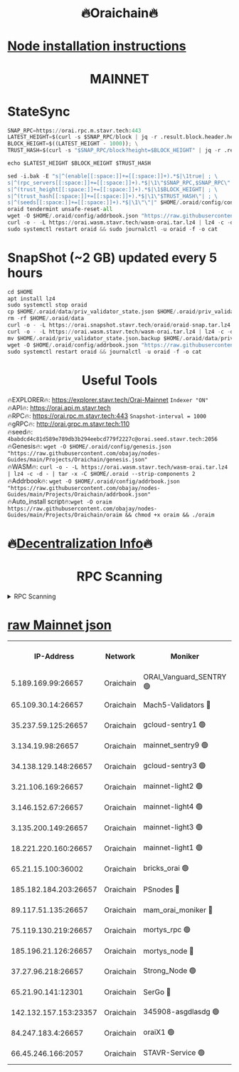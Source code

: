 <h1 align="center"> 🔥Oraichain🔥</h1>

[Node installation instructions](https://github.com/obajay/nodes-Guides/tree/main/Projects/Oraichain)
=
<h1 align="center"> MAINNET</h1>

# StateSync
```python
SNAP_RPC=https://orai.rpc.m.stavr.tech:443
LATEST_HEIGHT=$(curl -s $SNAP_RPC/block | jq -r .result.block.header.height); \
BLOCK_HEIGHT=$((LATEST_HEIGHT - 1000)); \
TRUST_HASH=$(curl -s "$SNAP_RPC/block?height=$BLOCK_HEIGHT" | jq -r .result.block_id.hash)

echo $LATEST_HEIGHT $BLOCK_HEIGHT $TRUST_HASH

sed -i.bak -E "s|^(enable[[:space:]]+=[[:space:]]+).*$|\1true| ; \
s|^(rpc_servers[[:space:]]+=[[:space:]]+).*$|\1\"$SNAP_RPC,$SNAP_RPC\"| ; \
s|^(trust_height[[:space:]]+=[[:space:]]+).*$|\1$BLOCK_HEIGHT| ; \
s|^(trust_hash[[:space:]]+=[[:space:]]+).*$|\1\"$TRUST_HASH\"| ; \
s|^(seeds[[:space:]]+=[[:space:]]+).*$|\1\"\"|" $HOME/.oraid/config/config.toml
oraid tendermint unsafe-reset-all
wget -O $HOME/.oraid/config/addrbook.json "https://raw.githubusercontent.com/obajay/nodes-Guides/main/Projects/Oraichain/addrbook.json"
curl -o - -L https://orai.wasm.stavr.tech/wasm-orai.tar.lz4 | lz4 -c -d - | tar -x -C $HOME/.oraid --strip-components 2
sudo systemctl restart oraid && sudo journalctl -u oraid -f -o cat
```
# SnapShot (~2 GB) updated every 5 hours
```python
cd $HOME
apt install lz4
sudo systemctl stop oraid
cp $HOME/.oraid/data/priv_validator_state.json $HOME/.oraid/priv_validator_state.json.backup
rm -rf $HOME/.oraid/data
curl -o - -L https://orai.snapshot.stavr.tech/oraid/oraid-snap.tar.lz4 | lz4 -c -d - | tar -x -C $HOME/.oraid --strip-components 2
curl -o - -L https://orai.wasm.stavr.tech/wasm-orai.tar.lz4 | lz4 -c -d - | tar -x -C $HOME/.oraid --strip-components 2
mv $HOME/.oraid/priv_validator_state.json.backup $HOME/.oraid/data/priv_validator_state.json
wget -O $HOME/.oraid/config/addrbook.json "https://raw.githubusercontent.com/obajay/nodes-Guides/main/Projects/Oraichain/addrbook.json"
sudo systemctl restart oraid && journalctl -u oraid -f -o cat
```

 <h1 align="center"> Useful Tools</h1>

🔥EXPLORER🔥:     https://explorer.stavr.tech/Orai-Mainnet        `Indexer "ON"` \
🔥API🔥:          https://orai.api.m.stavr.tech \
🔥RPC🔥:          https://orai.rpc.m.stavr.tech:443              `Snapshot-interval = 1000` \
🔥gRPC🔥:         http://orai.grpc.m.stavr.tech:110 \
🔥seed🔥:      `4babdcd4c81d589e789db3b294eebcd779f2227c@orai.seed.stavr.tech:2056` \
🔥Genesis🔥:   `wget -O $HOME/.oraid/config/genesis.json "https://raw.githubusercontent.com/obajay/nodes-Guides/main/Projects/Oraichain/genesis.json"` \
🔥WASM🔥:      `curl -o - -L https://orai.wasm.stavr.tech/wasm-orai.tar.lz4 | lz4 -c -d - | tar -x -C $HOME/.oraid --strip-components 2` \
🔥Addrbook🔥:  `wget -O $HOME/.oraid/config/addrbook.json "https://raw.githubusercontent.com/obajay/nodes-Guides/main/Projects/Oraichain/addrbook.json"` \
🔥Auto_install script🔥:`wget -O oraim https://raw.githubusercontent.com/obajay/nodes-Guides/main/Projects/Oraichain/oraim && chmod +x oraim && ./oraim`

🔥[Decentralization Info](https://github.com/obajay/StateSync-snapshots/tree/main/Projects/Oraichain/Decentralization)🔥
=
<h1 align="center"> RPC Scanning</h1>

<details>
<summary>RPC Scanning</summary>

<h2 align="center"> We scan nodes in real time every 4 hours. And we provide the final result of RPC endpoints.
We cannot influence the operation of these nodes in any way. </h2>


```python
If Voting Power is higher than 0 --> then the Node is a validator of the network and may be subject to attack and be a potential threat to the chain.
```
```python
We marked such validators with a red symbol
```

</details>

[raw Mainnet json](https://rpc-check.oraim.stavr.tech/oraim/rpc-oraim-result.json)
=


<table><tr><th>IP-Address</th><th>Network</th><th>Moniker</th><th>Latest Block Height</th><th>Earliest Block Height</th><th>Catching Up</th><th>Tx Index</th><th>Voting Power</th><th>Scan Time</th></tr><tr><td>5.189.169.99:26657</td><td>Oraichain</td><td>ORAI_Vanguard_SENTRY 🟢</td><td>16203019</td><td>0</td><td>False</td><td>on</td><td>0</td><td>2024-03-14T06:50:24.600740868UTC</td></tr><tr><td>65.109.30.14:26657</td><td>Oraichain</td><td>Mach5-Validators 🔴</td><td>16203046</td><td>0</td><td>False</td><td>off</td><td>644</td><td>2024-03-14T06:51:24.337137985UTC</td></tr><tr><td>35.237.59.125:26657</td><td>Oraichain</td><td>gcloud-sentry1 🟢</td><td>16203018</td><td>1</td><td>False</td><td>on</td><td>0</td><td>2024-03-14T06:50:21.788031592UTC</td></tr><tr><td>3.134.19.98:26657</td><td>Oraichain</td><td>mainnet_sentry9 🟢</td><td>16203032</td><td>1</td><td>False</td><td>on</td><td>0</td><td>2024-03-14T06:50:57.386245217UTC</td></tr><tr><td>34.138.129.148:26657</td><td>Oraichain</td><td>gcloud-sentry3 🟢</td><td>16203039</td><td>1</td><td>False</td><td>on</td><td>0</td><td>2024-03-14T06:51:12.241272045UTC</td></tr><tr><td>3.21.106.169:26657</td><td>Oraichain</td><td>mainnet-light2 🟢</td><td>16203028</td><td>15275144</td><td>False</td><td>on</td><td>0</td><td>2024-03-14T06:50:48.294731765UTC</td></tr><tr><td>3.146.152.67:26657</td><td>Oraichain</td><td>mainnet-light4 🟢</td><td>16203034</td><td>15275144</td><td>False</td><td>on</td><td>0</td><td>2024-03-14T06:51:00.125177572UTC</td></tr><tr><td>3.135.200.149:26657</td><td>Oraichain</td><td>mainnet-light3 🟢</td><td>16203035</td><td>15275144</td><td>False</td><td>on</td><td>0</td><td>2024-03-14T06:51:04.831456183UTC</td></tr><tr><td>18.221.220.160:26657</td><td>Oraichain</td><td>mainnet-light1 🟢</td><td>16203038</td><td>15643601</td><td>False</td><td>on</td><td>0</td><td>2024-03-14T06:51:09.541928984UTC</td></tr><tr><td>65.21.15.100:36002</td><td>Oraichain</td><td>bricks_orai 🟢</td><td>16203047</td><td>15848470</td><td>False</td><td>on</td><td>0</td><td>2024-03-14T06:51:28.906145981UTC</td></tr><tr><td>185.182.184.203:26657</td><td>Oraichain</td><td>PSnodes 🔴</td><td>16203019</td><td>15946937</td><td>False</td><td>off</td><td>24</td><td>2024-03-14T06:50:25.255778858UTC</td></tr><tr><td>89.117.51.135:26657</td><td>Oraichain</td><td>mam_orai_moniker 🔴</td><td>16203018</td><td>15951001</td><td>False</td><td>on</td><td>5</td><td>2024-03-14T06:50:22.115984925UTC</td></tr><tr><td>75.119.130.219:26657</td><td>Oraichain</td><td>mortys_rpc 🟢</td><td>16203043</td><td>15960001</td><td>False</td><td>on</td><td>0</td><td>2024-03-14T06:51:19.654067841UTC</td></tr><tr><td>185.196.21.126:26657</td><td>Oraichain</td><td>mortys_node 🔴</td><td>16203019</td><td>16058801</td><td>False</td><td>on</td><td>168378</td><td>2024-03-14T06:50:24.900347417UTC</td></tr><tr><td>37.27.96.218:26657</td><td>Oraichain</td><td>Strong_Node 🟢</td><td>16203048</td><td>16086201</td><td>False</td><td>on</td><td>0</td><td>2024-03-14T06:51:33.340536299UTC</td></tr><tr><td>65.21.90.141:12301</td><td>Oraichain</td><td>SerGo 🔴</td><td>16203040</td><td>16103040</td><td>False</td><td>off</td><td>1</td><td>2024-03-14T06:51:16.691476981UTC</td></tr><tr><td>142.132.157.153:23357</td><td>Oraichain</td><td>345908-asgdlasdg 🟢</td><td>16203031</td><td>16103383</td><td>False</td><td>on</td><td>0</td><td>2024-03-14T06:50:56.732233799UTC</td></tr><tr><td>84.247.183.4:26657</td><td>Oraichain</td><td>oraiX1 🟢</td><td>16203048</td><td>16177601</td><td>False</td><td>on</td><td>0</td><td>2024-03-14T06:51:33.648688071UTC</td></tr><tr><td>66.45.246.166:2057</td><td>Oraichain</td><td>STAVR-Service 🟢</td><td>16203029</td><td>16201001</td><td>False</td><td>on</td><td>0</td><td>2024-03-14T06:51:19.336738272UTC</td></tr></table>
